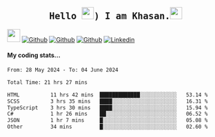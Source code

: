 <h2 align='center'><samp><strong>Hello <img src="https://media.giphy.com/media/hvRJCLFzcasrR4ia7z/giphy.gif" width="28px" height="28px">) I am Khasan.<img height="28px" src="https://emojis.slackmojis.com/emojis/images/1531849430/4246/blob-sunglasses.gif?1531849430"></strong></samp></h2>

<img src="https://media.giphy.com/media/WUlplcMpOCEmTGBtBW/giphy.gif" width="30">  [![Github](https://img.shields.io/github/followers/khasanrashidov?label=Follow%20Me&style=social)](https://github.com/khasanrashidov)  [![Github](https://img.shields.io/github/stars/khasanrashidov?affiliations=OWNER&style=social)](https://github.com/khasanrashidov)  [![Github](https://img.shields.io/github/watchers/khasanrashidov/khasanrashidov?style=social)](https://github.com/khasanrashidov) [![Linkedin](https://img.shields.io/badge/LinkedIn-Khasan%20Rashidov-blue?logo=Linkedin&logoColor=blue&labelColor=black&style=flat-square)](https://www.linkedin.com/in/khasanr)  

#### My coding stats...
<!--START_SECTION:waka-->

```txt
From: 28 May 2024 - To: 04 June 2024

Total Time: 21 hrs 27 mins

HTML          11 hrs 42 mins  █████████████░░░░░░░░░░░░   53.14 %
SCSS          3 hrs 35 mins   ████░░░░░░░░░░░░░░░░░░░░░   16.31 %
TypeScript    3 hrs 30 mins   ████░░░░░░░░░░░░░░░░░░░░░   15.94 %
C#            1 hr 26 mins    ██░░░░░░░░░░░░░░░░░░░░░░░   06.52 %
JSON          1 hr 7 mins     █░░░░░░░░░░░░░░░░░░░░░░░░   05.08 %
Other         34 mins         █░░░░░░░░░░░░░░░░░░░░░░░░   02.60 %
```

<!--END_SECTION:waka-->

<!---
khasanrashidov/khasanrashidov is a ✨ special ✨ repository because its `README.md` (this file) appears on your GitHub profile.
You can click the Preview link to take a look at your changes.
--->
